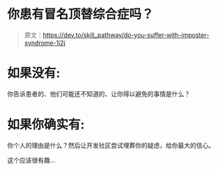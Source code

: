 # 你患有冒名顶替综合症吗？

> 原文：<https://dev.to/skill_pathway/do-you-suffer-with-imposter-syndrome-1i2j>

# 如果没有:

你告诉患者的、他们可能还不知道的、让你得以避免的事情是什么？

# 如果你确实有:

你个人的理由是什么？然后让开发社区尝试埋葬你的疑虑，给你最大的信心。

这个应该很有趣...